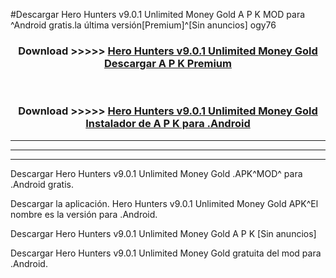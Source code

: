#Descargar Hero Hunters v9.0.1 Unlimited Money Gold  A P K MOD para ^Android gratis.la última versión[Premium]^[Sin anuncios] ogy76



<div align="center">
<h3>Download >>>>> <a href="https://es-web.web.app/?es= Hero Hunters v9.0.1 Unlimited Money Gold ">Hero Hunters v9.0.1 Unlimited Money Gold  Descargar A P K Premium</a></h3><br>

<h3>Download >>>>> <a href="https://es-web.web.app/?es= Hero Hunters v9.0.1 Unlimited Money Gold ">Hero Hunters v9.0.1 Unlimited Money Gold  Instalador de A P K para .Android</a></h3>
</div>


----------------------------------------------------------

----------------------------------------------------------

----------------------------------------------------------

Descargar Hero Hunters v9.0.1 Unlimited Money Gold  .APK^MOD^ para .Android gratis.

Descargar la aplicación. Hero Hunters v9.0.1 Unlimited Money Gold  APK^El nombre es la versión para .Android.

Descargar Hero Hunters v9.0.1 Unlimited Money Gold  A P K [Sin anuncios]

Descargar Hero Hunters v9.0.1 Unlimited Money Gold  gratuita del mod para .Android.